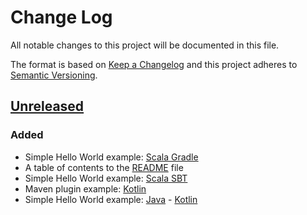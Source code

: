 # Change Log
All notable changes to this project will be documented in this file.

The format is based on [Keep a Changelog](http://keepachangelog.com/)
and this project adheres to [Semantic Versioning](http://semver.org/).

## [Unreleased]
### Added
- Simple Hello World example: [Scala Gradle](001%20Simple%20Hello%20World/Scala/Gradle)
- A table of contents to the [README](README.md) file
- Simple Hello World example: [Scala SBT](001%20Simple%20Hello%20World/Scala/SBT)
- Maven plugin example: [Kotlin](002%20MavenPlugin/Kotlin)
- Simple Hello World example: [Java](001%20Simple%20Hello%20World/Java) - [Kotlin](001%20Simple%20Hello%20World/Kotlin)

[Unreleased]: https://github.com/PlateStack/PlateStack/compare/v0.0.0...HEAD
